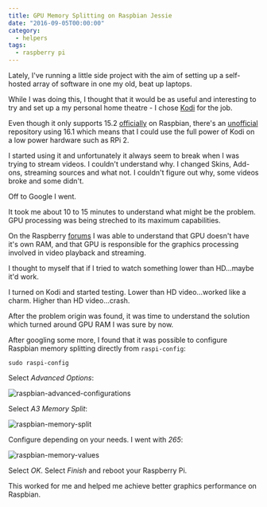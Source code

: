 ```yaml
---
title: GPU Memory Splitting on Raspbian Jessie
date: "2016-09-05T00:00:00"
category:
  - helpers
tags:
  - raspberry pi
---
```


Lately, I've running a little side project with the aim of setting up a self-hosted array of software in one my old, beat up laptops.

While I was doing this, I thought that it would be as useful and interesting to try and set up a my personal home theatre - I chose [Kodi](https://kodi.tv/) for the job.

Even though it only supports 15.2 [officially](http://kodi.wiki/view/HOW-TO:Install_Kodi_on_Raspberry_Pi) on Raspbian, there's an [unofficial](https://mtantawy.com/quick-tip-how-to-update-to-latest-kodi-16-jarvis-on-raspberry-pi/) repository using 16.1 which means that I could use the full power of Kodi on a low power hardware such as RPi 2.

I started using it and unfortunately it always seem to break when I was trying to stream videos. I couldn't understand why. I changed Skins, Add-ons, streaming sources and what not. I couldn't figure out why, some videos broke and some didn't.

Off to Google I went.

It took me about 10 to 15 minutes to understand what might be the problem. GPU processing was being streched to its maximum capabilities.

On the Raspberry [forums](https://www.raspberrypi.org/forums/viewtopic.php?f=91&t=58245) I was able to understand that GPU doesn't have it's own RAM, and that GPU is responsible for the graphics processing involved in video playback and streaming.

I thought to myself that if I tried to watch something lower than HD...maybe it'd work.

I turned on Kodi and started testing. Lower than HD video...worked like a charm. Higher than HD video...crash.

After the problem origin was found, it was time to understand the solution which turned around GPU RAM I was sure by now.

After googling some more, I found that it was possible to configure Raspbian memory splitting directly from `raspi-config`:

`sudo raspi-config`

Select _Advanced Options_:

![raspbian-advanced-configurations](/images/1473110638.png)

Select _A3 Memory Split_:

![raspbian-memory-split](/images/1473110890.png)

Configure depending on your needs. I went with _265_:

![raspbian-memory-values](/images/1473111017.png)

Select _OK_. Select _Finish_ and reboot your Raspberry Pi.

This worked for me and helped me achieve better graphics performance on Raspbian.
